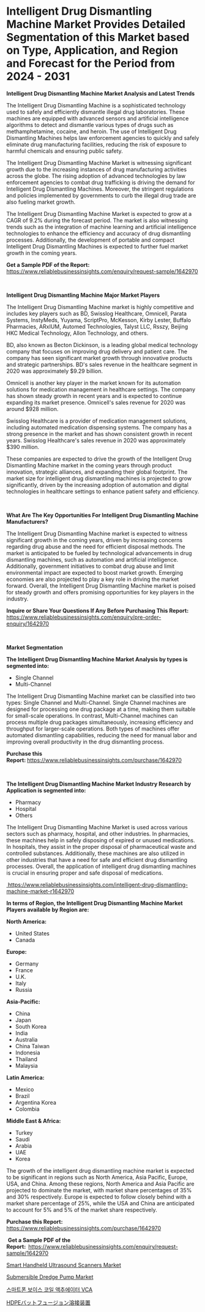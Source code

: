 <p><h1>Intelligent Drug Dismantling Machine Market Provides Detailed Segmentation of this Market based on Type, Application, and Region and Forecast for the Period from 2024 - 2031</h1></p><p><strong>Intelligent Drug Dismantling Machine Market Analysis and Latest Trends</strong></p>
<p><p>The Intelligent Drug Dismantling Machine is a sophisticated technology used to safely and efficiently dismantle illegal drug laboratories. These machines are equipped with advanced sensors and artificial intelligence algorithms to detect and dismantle various types of drugs such as methamphetamine, cocaine, and heroin. The use of Intelligent Drug Dismantling Machines helps law enforcement agencies to quickly and safely eliminate drug manufacturing facilities, reducing the risk of exposure to harmful chemicals and ensuring public safety.</p><p>The Intelligent Drug Dismantling Machine Market is witnessing significant growth due to the increasing instances of drug manufacturing activities across the globe. The rising adoption of advanced technologies by law enforcement agencies to combat drug trafficking is driving the demand for Intelligent Drug Dismantling Machines. Moreover, the stringent regulations and policies implemented by governments to curb the illegal drug trade are also fueling market growth.</p><p>The Intelligent Drug Dismantling Machine Market is expected to grow at a CAGR of 9.2% during the forecast period. The market is also witnessing trends such as the integration of machine learning and artificial intelligence technologies to enhance the efficiency and accuracy of drug dismantling processes. Additionally, the development of portable and compact Intelligent Drug Dismantling Machines is expected to further fuel market growth in the coming years.</p></p>
<p><strong>Get a Sample PDF of the Report:&nbsp;</strong> <a href="https://www.reliablebusinessinsights.com/enquiry/request-sample/1642970">https://www.reliablebusinessinsights.com/enquiry/request-sample/1642970</a></p>
<p>&nbsp;</p>
<p><strong>Intelligent Drug Dismantling Machine Major Market Players</strong></p>
<p><p>The Intelligent Drug Dismantling Machine market is highly competitive and includes key players such as BD, Swisslog Healthcare, Omnicell, Parata Systems, InstyMeds, Yuyama, ScriptPro, McKesson, Kirby Lester, Buffalo Pharmacies, ARxIUM, Automed Technologies, Talyst LLC, Rsszy, Beijing HKC Medical Technology, Allon Technology, and others.</p><p>BD, also known as Becton Dickinson, is a leading global medical technology company that focuses on improving drug delivery and patient care. The company has seen significant market growth through innovative products and strategic partnerships. BD's sales revenue in the healthcare segment in 2020 was approximately $9.29 billion.</p><p>Omnicell is another key player in the market known for its automation solutions for medication management in healthcare settings. The company has shown steady growth in recent years and is expected to continue expanding its market presence. Omnicell's sales revenue for 2020 was around $928 million.</p><p>Swisslog Healthcare is a provider of medication management solutions, including automated medication dispensing systems. The company has a strong presence in the market and has shown consistent growth in recent years. Swisslog Healthcare's sales revenue in 2020 was approximately $390 million.</p><p>These companies are expected to drive the growth of the Intelligent Drug Dismantling Machine market in the coming years through product innovation, strategic alliances, and expanding their global footprint. The market size for intelligent drug dismantling machines is projected to grow significantly, driven by the increasing adoption of automation and digital technologies in healthcare settings to enhance patient safety and efficiency.</p></p>
<p>&nbsp;</p>
<p><strong>What Are The Key Opportunities For Intelligent Drug Dismantling Machine Manufacturers?</strong></p>
<p><p>The Intelligent Drug Dismantling Machine market is expected to witness significant growth in the coming years, driven by increasing concerns regarding drug abuse and the need for efficient disposal methods. The market is anticipated to be fueled by technological advancements in drug dismantling machines, such as automation and artificial intelligence. Additionally, government initiatives to combat drug abuse and limit environmental impact are expected to boost market growth. Emerging economies are also projected to play a key role in driving the market forward. Overall, the Intelligent Drug Dismantling Machine market is poised for steady growth and offers promising opportunities for key players in the industry.</p></p>
<p><strong>Inquire or Share Your Questions If Any Before Purchasing This Report:</strong> <a href="https://www.reliablebusinessinsights.com/enquiry/pre-order-enquiry/1642970">https://www.reliablebusinessinsights.com/enquiry/pre-order-enquiry/1642970</a></p>
<p>&nbsp;</p>
<p><strong>Market Segmentation</strong></p>
<p><strong>The Intelligent Drug Dismantling Machine Market Analysis by types is segmented into:</strong></p>
<p><ul><li>Single Channel</li><li>Multi-Channel</li></ul></p>
<p><p>The Intelligent Drug Dismantling Machine market can be classified into two types: Single Channel and Multi-Channel. Single Channel machines are designed for processing one drug package at a time, making them suitable for small-scale operations. In contrast, Multi-Channel machines can process multiple drug packages simultaneously, increasing efficiency and throughput for larger-scale operations. Both types of machines offer automated dismantling capabilities, reducing the need for manual labor and improving overall productivity in the drug dismantling process.</p></p>
<p><strong>Purchase this Report:&nbsp;</strong><a href="https://www.reliablebusinessinsights.com/purchase/1642970">https://www.reliablebusinessinsights.com/purchase/1642970</a></p>
<p>&nbsp;</p>
<p><strong>The Intelligent Drug Dismantling Machine Market Industry Research by Application is segmented into:</strong></p>
<p><ul><li>Pharmacy</li><li>Hospital</li><li>Others</li></ul></p>
<p><p>The Intelligent Drug Dismantling Machine Market is used across various sectors such as pharmacy, hospital, and other industries. In pharmacies, these machines help in safely disposing of expired or unused medications. In hospitals, they assist in the proper disposal of pharmaceutical waste and controlled substances. Additionally, these machines are also utilized in other industries that have a need for safe and efficient drug dismantling processes. Overall, the application of intelligent drug dismantling machines is crucial in ensuring proper and safe disposal of medications.</p></p>
<p><a href="https://www.reliablebusinessinsights.com/intelligent-drug-dismantling-machine-market-r1642970">&nbsp;https://www.reliablebusinessinsights.com/intelligent-drug-dismantling-machine-market-r1642970</a></p>
<p><strong>In terms of Region, the Intelligent Drug Dismantling Machine Market Players available by Region are:</strong></p>
<p>
    <p> <strong> North America: </strong>
        <ul>
            <li>United States</li>
            <li>Canada</li>
        </ul>
        </p> 
    <p> <strong> Europe: </strong>
        <ul>
            <li>Germany</li>
            <li>France</li>
            <li>U.K.</li>
            <li>Italy</li>
            <li>Russia</li>
        </ul>
        </p> 
    <p> <strong> Asia-Pacific: </strong>
        <ul>
            <li>China</li>
            <li>Japan</li>
            <li>South Korea</li>
            <li>India</li>
            <li>Australia</li>
            <li>China Taiwan</li>
            <li>Indonesia</li>
            <li>Thailand</li>
            <li>Malaysia</li>
        </ul>
        </p> 
    <p> <strong> Latin America: </strong>
        <ul>
            <li>Mexico</li>
            <li>Brazil</li>
            <li>Argentina Korea</li>
            <li>Colombia</li>
        </ul>
        </p> 
    <p> <strong> Middle East & Africa: </strong>
        <ul>
            <li>Turkey</li>
            <li>Saudi</li>
            <li>Arabia</li>
            <li>UAE</li>
            <li>Korea</li>
        </ul>
    </p>
    </p>
<p><p>The growth of the intelligent drug dismantling machine market is expected to be significant in regions such as North America, Asia Pacific, Europe, USA, and China. Among these regions, North America and Asia Pacific are projected to dominate the market, with market share percentages of 35% and 30% respectively. Europe is expected to follow closely behind with a market share percentage of 25%, while the USA and China are anticipated to account for 5% and 5% of the market share respectively.</p></p>
<p><strong>Purchase this Report: </strong><a href="https://www.reliablebusinessinsights.com/purchase/1642970">https://www.reliablebusinessinsights.com/purchase/1642970</a></p>
<p>&nbsp;<strong>Get a Sample PDF of the Report:&nbsp;&nbsp;</strong><a href="https://www.reliablebusinessinsights.com/enquiry/request-sample/1642970">https://www.reliablebusinessinsights.com/enquiry/request-sample/1642970</a></p>
<p><strong></strong></p>
<p><p><a href="https://github.com/Krish2023na/Market-Research-Report-List-4/blob/main/smart-handheld-ultrasound-scanners-market.md">Smart Handheld Ultrasound Scanners Market</a></p><p><a href="https://github.com/RickHolmes3/Market-Research-Report-List-5/blob/main/submersible-dredge-pump-market.md">Submersible Dredge Pump Market</a></p><p><a href="https://github.com/emakpiahsopiah/Market-Research-Report-List-1/blob/main/4958669124334.md">스마트폰 보이스 코일 액추에이터 VCA</a></p><p><a href="https://github.com/DanykaKilback/Market-Research-Report-List-1/blob/main/8628184113979.md">HDPEバットフュージョン溶接装置</a></p></p>
